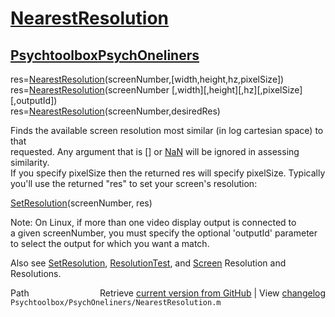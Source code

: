 # [NearestResolution](NearestResolution)
## [Psychtoolbox](Psychtoolbox)[PsychOneliners](PsychOneliners)

res=[NearestResolution](NearestResolution)(screenNumber,[width,height,hz,pixelSize])  
res=[NearestResolution](NearestResolution)(screenNumber [,width][,height][,hz][,pixelSize][,outputId])  
res=[NearestResolution](NearestResolution)(screenNumber,desiredRes)  
  
Finds the available screen resolution most similar (in log cartesian space) to that  
requested. Any argument that is [] or [NaN](NaN) will be ignored in assessing similarity.  
If you specify pixelSize then the returned res will specify pixelSize. Typically  
you'll use the returned "res" to set your screen's resolution:  
  
[SetResolution](SetResolution)(screenNumber, res)  
  
Note: On Linux, if more than one video display output is connected to  
a given screenNumber, you must specify the optional 'outputId' parameter  
to select the output for which you want a match.  
  
Also see [SetResolution](SetResolution), [ResolutionTest](ResolutionTest), and [Screen](Screen) Resolution and Resolutions.  




<div class="code_header" style="text-align:right;">
  <span style="float:left;">Path&nbsp;&nbsp;</span> <span class="counter">Retrieve <a href=
  "https://raw.github.com/Psychtoolbox-3/Psychtoolbox-3/beta/Psychtoolbox/PsychOneliners/NearestResolution.m">current version from GitHub</a> | View <a href=
  "https://github.com/Psychtoolbox-3/Psychtoolbox-3/commits/beta/Psychtoolbox/PsychOneliners/NearestResolution.m">changelog</a></span>
</div>
<div class="code">
  <code>Psychtoolbox/PsychOneliners/NearestResolution.m</code>
</div>

